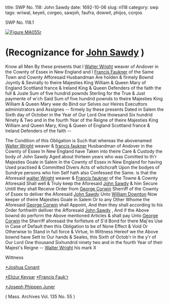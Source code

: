 title: SWP No. 118: John Sawdy
date: 1692-10-06
slug: n118
category: swp
tags: wriwal, keyeli, corgeo, sawjoh, faufra, dowwil, phijos, conjos




<div markdown class="doc" id="n118.1">

<div class="doc_id">SWP No. 118.1</div>



<span markdown class="figure">[![Figure MA055r](archives/MA135/small/MA055r.jpg)](archives/MA135/large/MA055r.jpg)</span>


# (Recognizance for [John Sawdy](/tag/sawjoh.html) )

Know all Men By these presents that I [Walter Wright](/tag/wriwal.html) weaver of Andover in the Cownty of Essex in New England and I [Francis Faukner](/tag/faufra.html) of the Same Town and Cownty Afforesaid Husbandman Are holden & firmely Bownd Joyntly & Sevirally to theire Majesties King William & Queen Mary of England Scottland france & Ireland King & Queen Defenders of the faith the full & Juste Sum of five hundrid pownds Sterling for the True & Just paymente of w'ch Said Sum of five hundrid pownds to theire Majesties King William & Queen Mary wee do Bind our Selves our Heires Executtors administrators and Assignes -- firmely by these presents Dated in Salem the Sixth day of October in the Year of Our Lord One thowsand Six hundrid Ninety & Two and in the fourth Year of the Reigne of theire Majesties King William and Queen Mary, King & Queen of England Scottland france & Ireland Defenders of the faith --

The Condition of this Obligation is Such that whereas the abovenamed [Walter Wright](/tag/wriwal.html) weaver & [francis faukner](/tag/faufra.html) Husbandman of Andover in the Cownty of Essex In New England have Taken into theire Care & Custody the body of John Sawdy Aged about thirteen years who was Comitted to th'r Majesties Goale in Salem In the Cownty of Essex in New England for having Used practised & Committed Divers Acts of witchcraft Upon the bodyes of Sundrye persons who him Self hath also Confessed the Same. is that the Aforesaid [walter Wright](/tag/wriwal.html) weaver & [Francis faukner](/tag/faufra.html) of the Towne & Cownty Aforesaid Shall well & Truly keep the Aforesaid [John Sawdy](/tag/sawjoh.html) & him Secure Untill they shall Receive Order from [George Corwin](/tag/corgeo.html) Sherriff of the Cownty of Essex to deliver the Aforesaid [John Sawdy](/tag/sawjoh.html) Unto [William Downton](/tag/dowwil.html) Now keeper of theire Majesties Goale in Salem Or to any Other Whome the Aforesaid [George Corwin](/tag/corgeo.html) shall Appoint, And then they shall according to his Order forthwith delliver the Afforesaid [John Sawdy](/tag/sawjoh.html) , And if the Above bownd do perform the Above  mentioned Articles & shall pay Unto [George Corwin](/tag/corgeo.html) the Sherriff aforesaid the forfieture of S'd Bond for there Maj'es Use in Case of Default then this Obligation to be of None Effect & Void Or Otherwise to Stand in full force & Virtue, In Wittness Hereof we the Above bownd have Sett to Our hands & Seales, this Sixth of Octob'r in the y'r of Our Lord One thousand Sixhundrid ninety two and in the fourth Year of their Majest's Reigne -- [Walter Wright](/tag/wriwal.html) his mark X

Wittness 

[*Joshua Conant](/tag/conjos.html)



[*Elizur Keysar](/tag/keyeli.html) [*Francis Fauk'r](/tag/faufra.html)

[*Joseph Phippen Juner](/tag/phijos.html)



( Mass. Archives Vol. 135 No. 55 )


</div>

